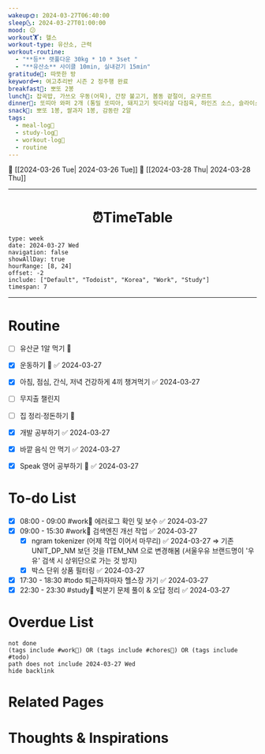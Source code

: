 ```yaml
---
wakeup🌞: 2024-03-27T06:40:00
sleep🌜: 2024-03-27T01:00:00
mood: 😕
workout🏋️: 헬스
workout-type: 유산소, 근력
workout-routine:
  - "**등** 랫풀다운 30kg * 10 * 3set "
  - "**유산소** 사이클 10min, 실내걷기 15min"
gratitude🙏: 따뜻한 방
keyword🗝️: 여고추리반 시즌 2 정주행 완료
breakfast🍳: 뽀또 2봉
lunch🍚: 잡곡밥, 가쓰오 우동(어묵), 간장 불고기, 봄동 겉절이, 요구르트
dinner🥗: 또띠아 와퍼 2개 (통밀 또띠아, 돼지고기 뒷다리살 다짐육, 하인즈 소스, 슬라이스 치즈)
snack🍬: 뽀또 1봉, 쌀과자 1봉, 감동란 2알
tags:
  - meal-log📝
  - study-log📓
  - workout-log💪
  - routine
---
```


🔺 [[2024-03-26 Tue| 2024-03-26 Tue]]
🔻 [[2024-03-28 Thu| 2024-03-28 Thu]]
___
<h1> <center>⏰TimeTable </center> </h1>

```gEvent
type: week
date: 2024-03-27 Wed
navigation: false
showAllDay: true
hourRange: [8, 24]
offset: -2
include: ["Default", "Todoist", "Korea", "Work", "Study"]
timespan: 7
```

--- 


# Routine 

- [ ] 유산균 1알 먹기 🔼 
- [x] 운동하기 🔼 ✅ 2024-03-27
- [x] 아침, 점심, 간식, 저녁 건강하게 4끼 챙겨먹기 ✅ 2024-03-27
- [ ] 무지출 챌린지 
- [ ] 집 정리·정돈하기 🔼
- [x] 개발 공부하기 ✅ 2024-03-27
- [x] 바깥 음식 안 먹기 ✅ 2024-03-27
- [x] Speak 영어 공부하기 🔼 ✅ 2024-03-27


# To-do List


- [x] 08:00 - 09:00 #work💼 에러로그 확인 및 보수 ✅ 2024-03-27
- [x] 09:00 - 15:30 #work💼 검색엔진 개선 작업 ✅ 2024-03-27
	- [x] ngram tokenizer (어제 작업 이어서 마무리) ✅ 2024-03-27 
		⇒ 기존 UNIT_DP_NM 보던 것을 ITEM_NM 으로 변경해봄 (서울우유 브랜드명이 '우유' 검색 시 상위단으로 가는 것 방지)
	- [x] 박스 단위 상품 필터링 ✅ 2024-03-27
- [x] 17:30 - 18:30 #todo 퇴근하자마자 헬스장 가기 ✅ 2024-03-27
- [x] 22:30 - 23:30 #study📓 빅분기 문제 풀이 & 오답 정리 ✅ 2024-03-27

# Overdue List
```tasks
not done
(tags include #work💼) OR (tags include #chores🧺) OR (tags include #todo)
path does not include 2024-03-27 Wed
hide backlink
```

# Related Pages



# Thoughts & Inspirations

